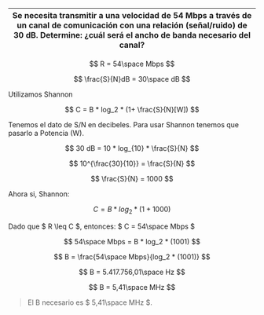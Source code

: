 | Se necesita transmitir a una velocidad de 54 Mbps a través de un canal de comunicación con una relación (señal/ruido) de 30 dB. Determine: ¿cuál será el ancho de banda necesario del canal? |
| -------------------------------------------------------------------------------------------------------------------------------------------------------------------------------------------- |

$$
 R = 54\space Mbps
$$

$$
 \frac{S}{N}dB = 30\space dB
$$

Utilizamos Shannon

$$
 C = B * log_2 * (1+ \frac{S}{N}[W])
$$

Tenemos el dato de S/N en decibeles. Para usar Shannon tenemos que pasarlo a Potencia (W).

$$
 30 dB = 10 * log_{10} * \frac{S}{N}
$$

$$
 10^{\frac{30}{10}} = \frac{S}{N}
$$

$$
\frac{S}{N} = 1000
$$

Ahora si, Shannon:

$$
 C = B * log_2 * (1+ 1000)
$$

Dado que $ R \leq C $, entonces: $ C = 54\space Mbps $

$$
54\space Mbps = B * log_2 * (1001)
$$

$$
B = \frac{54\space Mbps}{log_2 * (1001)}
$$

$$
B = 5.417.756,01\space Hz
$$

$$
B = 5,41\space MHz
$$

> El B necesario es $ 5,41\space MHz $.
